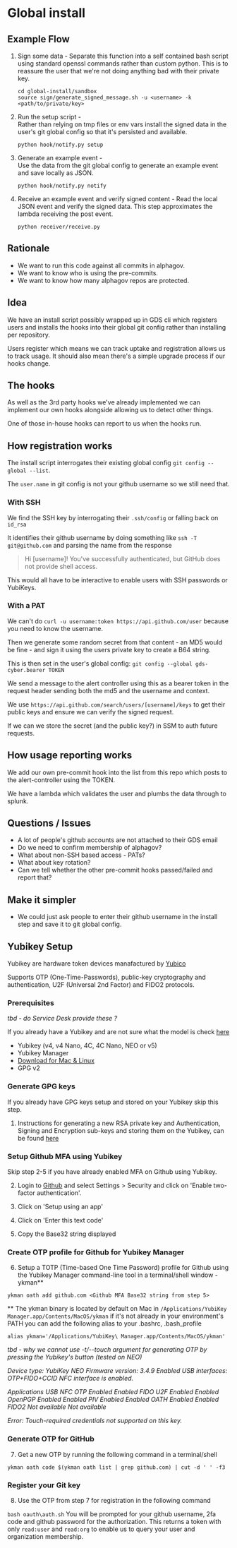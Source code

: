 # Global install

## Example Flow

1. Sign some data -
    Separate this function into a self contained bash script using standard
    openssl commands rather than custom python. This is to reassure the user
    that we're not doing anything bad with their private key.
    ```buildoutcfg
    cd global-install/sandbox
    source sign/generate_signed_message.sh -u <username> -k <path/to/private/key>
    ```
2. Run the setup script -  
    Rather than relying on tmp files or env vars install the signed data in the
    user's git global config so that it's persisted and available.
    ```buildoutcfg
    python hook/notify.py setup
    ```
3. Generate an example event -  
    Use the data from the git global config to generate an example event and
    save locally as JSON.
    ```buildoutcfg
    python hook/notify.py notify
    ```
4. Receive an example event and verify signed content -
    Read the local JSON event and verify the signed data. This step
    approximates the lambda receiving the post event.   
    ```buildoutcfg
    python receiver/receive.py
    ```

## Rationale

* We want to run this code against all commits in alphagov.
* We want to know who is using the pre-commits.
* We want to know how many alphagov repos are protected.

## Idea

We have an install script possibly wrapped up in GDS cli which registers
users and installs the hooks into their global git config rather than
installing per repository.

Users register which means we can track uptake and registration allows us
to track usage. It should also mean there's a simple upgrade process if our
hooks change.

## The hooks

As well as the 3rd party hooks we've already implemented we can implement
our own hooks alongside allowing us to detect other things.

One of those in-house hooks can report to us when the hooks run.

## How registration works

The install script interrogates their existing global config
`git config --global --list`.

The `user.name` in git config is not your github username so we still
need that.

### With SSH

We find the SSH key by interrogating their `.ssh/config` or falling
back on `id_rsa`  

It identifies their github username by doing something like
`ssh -T git@github.com` and parsing the name from the response

>  Hi [username]! You've successfully authenticated, but GitHub does not provide shell access.

This would all have to be interactive to enable users with SSH passwords
or YubiKeys.

### With a PAT

We can't do
`curl -u username:token https://api.github.com/user` because you need
to know the username.

Then we generate some random secret from that content - an MD5 would be
fine - and sign it using the users private key to create a B64 string.

This is then set in the user's global config:
`git config --global gds-cyber.bearer TOKEN`

We send a message to the alert controller using this as a bearer token
in the request header sending both the md5 and the username and context.

We use `https://api.github.com/search/users/[username]/keys` to get
their public keys and ensure we can verify the signed request.

If we can we store the secret (and the public key?) in SSM to auth future
requests.

## How usage reporting works

We add our own pre-commit hook into the list from this repo which posts
to the alert-controller using the TOKEN.

We have a lambda which validates the user and plumbs the data through to
splunk.

## Questions / Issues

* A lot of people's github accounts are not attached to their GDS email
* Do we need to confirm membership of alphagov?
* What about non-SSH based access - PATs?
* What about key rotation?
* Can we tell whether the other pre-commit hooks passed/failed
    and report that?

## Make it simpler

* We could just ask people to enter their github username in the install
step and save it to git global config.

## Yubikey Setup

Yubikey are hardware token devices manafactured by [Yubico](https://www.yubico.com/)

Supports OTP (One-Time-Passwords), public-key cryptography and authentication, U2F (Universal 2nd Factor) and FIDO2 protocols.

### Prerequisites

*tbd - do Service Desk provide these ?*

If you already have a Yubikey and are not sure what the model is check [here](https://www.yubico.com/products/identifying-your-yubikey/)

* Yubikey (v4, v4 Nano, 4C, 4C Nano, NEO or v5)
* Yubikey Manager
 * [Download for Mac & Linux](https://www.yubico.com/products/services-software/download/yubikey-manager/)
* GPG v2

### Generate GPG keys

If you already have GPG keys setup and stored on your Yubikey skip this step.

1. Instructions for generating a new RSA private key and Authentication, Signing and Encryption sub-keys and storing them on the Yubikey, can be found [here](https://support.yubico.com/support/solutions/articles/15000006420-using-your-yubikey-with-openpgp)

### Setup Github MFA using Yubikey

Skip step 2-5 if you have already enabled MFA on Github using Yubikey.

2. Login to [Github](https://github.com) and select Settings > Security and click on 'Enable two-factor authentication'.

3. Click on 'Setup using an app'
4. Click on 'Enter this text code'
5. Copy the Base32 string displayed

### Create OTP profile for Github for Yubikey Manager

6. Setup a TOTP (Time-based One Time Password) profile for Github using the Yubikey Manager command-line tool in a terminal/shell window - ykman**

`ykman oath add github.com <Github MFA Base32 string from step 5>`

** The ykman binary is located by default on Mac in `/Applications/YubiKey Manager.app/Contents/MacOS/ykman` if it's not already in your environment's PATH you can add the following alias to your .bashrc, .bash_profile

`alias ykman='/Applications/YubiKey\ Manager.app/Contents/MacOS/ykman'`

*tbd - why we cannot use -t/--touch argument for generating OTP by pressing the Yubikey's button (tested on NEO)*

*Device type: YubiKey NEO*
*Firmware version: 3.4.9*
*Enabled USB interfaces: OTP+FIDO+CCID*
*NFC interface is enabled.*

*Applications	USB          	NFC*
*OTP     	Enabled      	Enabled*
*FIDO U2F	Enabled      	Enabled*
*OpenPGP 	Enabled      	Enabled*
*PIV     	Enabled      	Enabled*
*OATH    	Enabled      	Enabled*
*FIDO2   	Not available	Not available*

*Error: Touch-required credentials not supported on this key.*

### Generate OTP for GitHub

7. Get a new OTP by running the following command in a terminal/shell

`ykman oath code $(ykman oath list | grep github.com) | cut -d ' ' -f3`

### Register your Git key

8. Use the OTP from step 7 for registration in the following command

`bash oauth\auth.sh`
You will be prompted for your github username, 2fa code and github password 
for the authorization. This returns a token with only `read:user` and `read:org`
to enable us to query your user and organization membership. 

